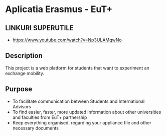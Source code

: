 # Aplicatia Erasmus - EuT+

## LINKURI SUPERUTILE
- https://www.youtube.com/watch?v=Np3ULAMqwNo

## Description
This project is a web platform for students that want to experiment an exchange mobility.

## Purpose
- To facilitate communication between Students and International Advisors
- To find easier, faster, more updated information about other universities and faculties from EuT+ partnership
- Keep everything organised, regarding your appliance file and other necessary documents

